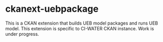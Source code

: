 ckanext-uebpackage
==================

This is a CKAN extension that builds UEB model packages and runs UEB model. This extension is specific to CI-WATER CKAN instance. Work is under progress.
